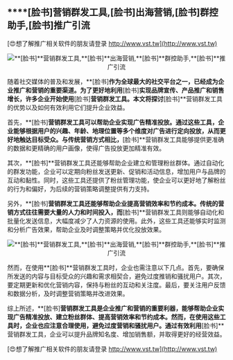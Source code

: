 ## ****[脸书]**营销群发工具,**[脸书]**出海营销,**[脸书]**群控助手,**[脸书]**推广引流**

[😍想了解推广相关软件的朋友请登录 http://www.vst.tw](http://www.vst.tw)

 <center><img src="https://vst.tw/MP4/tuiguang/png/3.png" alt="**[脸书]**营销群发工具,**[脸书]**出海营销,**[脸书]**群控助手,**[脸书]**推广引流"></center>

随着社交媒体的普及和发展，**[脸书]**作为全球最大的社交平台之一，已经成为企业推广和营销的重要渠道。为了更好地利用**[脸书]**实现品牌宣传、产品推广和销售增长，许多企业开始使用**[脸书]**营销群发工具。本文将探讨**[脸书]**营销群发工具的优势以及如何有效利用它们提升企业效益。

首先，**[脸书]**营销群发工具可以帮助企业实现广告精准投放。通过这些工具，企业能够根据用户的兴趣、年龄、地理位置等多个维度对广告进行定向投放，从而更好地触达目标受众。与传统营销方式相比，**[脸书]**营销群发工具能够提供更准确的数据和更精确的用户画像，使得广告投放更加精准有效。

其次，**[脸书]**营销群发工具还能够帮助企业建立和管理粉丝群体。通过自动化的群发功能，企业可以定期向粉丝发送更新、促销和活动信息，增加用户与品牌的互动和黏性。同时，这些工具还提供了粉丝管理功能，使企业可以更好地了解粉丝的行为和偏好，为后续的营销策略调整提供有力支持。

另外，**[脸书]**营销群发工具还能够帮助企业提高营销效率和节约成本。传统的营销方式往往需要大量的人力和时间投入，而**[脸书]**营销群发工具则能够自动化和批量化发送信息，大幅度减少了人力资源的使用。此外，这些工具还能够实时监测和分析广告效果，帮助企业及时调整策略并优化投放效果。

 <center><img src="https://vst.tw/MP4/tuiguang/png/1.png" alt="**[脸书]**营销群发工具,**[脸书]**出海营销,**[脸书]**群控助手,**[脸书]**推广引流"></center>

然而，在使用**[脸书]**营销群发工具时，企业也需注意以下几点。首先，要确保所发送的内容与目标受众的兴趣和需求相契合，避免过度推销和骚扰用户。其次，要定期更新和优化营销内容，保持与粉丝的互动和关注度。最后，要关注用户反馈和数据分析，及时调整营销策略并改进效果。

综上所述，**[脸书]**营销群发工具是企业推广和营销的重要利器，能够帮助企业实现广告精准投放、建立粉丝群体、提高营销效率和节约成本。然而，在使用这些工具时，企业也应注意合理使用，避免过度营销和骚扰用户。通过有效利用**[脸书]**营销群发工具，企业可以提升品牌知名度、增加销售额，并取得更好的经营效益。

[😍想了解推广相关软件的朋友请登录 http://www.vst.tw](http://www.vst.tw)



